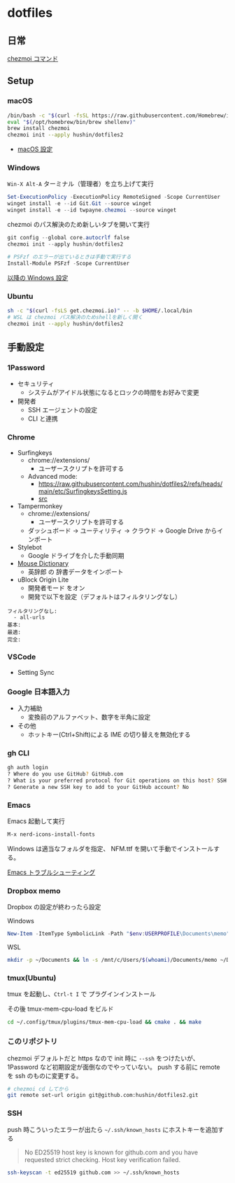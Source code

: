 # dotfiles

## 日常

[chezmoi コマンド](./docs/chezmoi-cheat-sheet.md)

## Setup

### macOS

```sh
/bin/bash -c "$(curl -fsSL https://raw.githubusercontent.com/Homebrew/install/HEAD/install.sh)"
eval "$(/opt/homebrew/bin/brew shellenv)"
brew install chezmoi
chezmoi init --apply hushin/dotfiles2
```

- [macOS 設定](./docs/macos.md)

### Windows

`Win-X Alt-A` ターミナル（管理者）を立ち上げて実行

```powershell
Set-ExecutionPolicy -ExecutionPolicy RemoteSigned -Scope CurrentUser
winget install -e --id Git.Git --source winget
winget install -e --id twpayne.chezmoi --source winget
```

chezmoi のパス解決のため新しいタブを開いて実行

```powershell
git config --global core.autocrlf false
chezmoi init --apply hushin/dotfiles2
```

```powershell
# PSFzf のエラーが出ているときは手動で実行する
Install-Module PSFzf -Scope CurrentUser
```

[以降の Windows 設定](./docs/windows.md)

### Ubuntu

```sh
sh -c "$(curl -fsLS get.chezmoi.io)" -- -b $HOME/.local/bin
# WSL は chezmoi パス解決のためshellを新しく開く
chezmoi init --apply hushin/dotfiles2
```

## 手動設定

### 1Password

- セキュリティ
  - システムがアイドル状態になるとロックの時間をお好みで変更
- 開発者
  - SSH エージェントの設定
  - CLI と連携

### Chrome

- Surfingkeys
  - chrome://extensions/
    - ユーザースクリプトを許可する
  - Advanced mode:
    - https://raw.githubusercontent.com/hushin/dotfiles2/refs/heads/main/etc/SurfingkeysSetting.js
    - [src](./etc/SurfingkeysSetting.js)
- Tampermonkey
  - chrome://extensions/
    - ユーザースクリプトを許可する
  - ダッシュボード → ユーティリティ → クラウド → Google Drive からインポート
- Stylebot
  - Google ドライブを介した手動同期
- [Mouse Dictionary](https://qiita.com/wtetsu/items/c43232c6c44918e977c9)
  - 英辞郎 の 辞書データをインポート
- uBlock Origin Lite
  - 開発者モード をオン
  - 開発で以下を設定（デフォルトはフィルタリングなし）

```
フィルタリングなし:
  - all-urls
基本:
最適:
完全:
```

### VSCode

- Setting Sync

### Google 日本語入力

- 入力補助
  - 変換前のアルファベット、数字を半角に設定
- その他
  - ホットキー(Ctrl+Shift)による IME の切り替えを無効化する

### gh CLI

```sh
gh auth login
? Where do you use GitHub? GitHub.com
? What is your preferred protocol for Git operations on this host? SSH
? Generate a new SSH key to add to your GitHub account? No
```

### Emacs

Emacs 起動して実行

```sh
M-x nerd-icons-install-fonts
```

Windows は適当なフォルダを指定、 NFM.ttf を開いて手動でインストールする。

[Emacs トラブルシューティング](docs/emacs.md)

### Dropbox memo

Dropbox の設定が終わったら設定

Windows

```powershell
New-Item -ItemType SymbolicLink -Path "$env:USERPROFILE\Documents\memo" -Value "$env:USERPROFILE\Dropbox\memo"
```

WSL

```sh
mkdir -p ~/Documents && ln -s /mnt/c/Users/$(whoami)/Documents/memo ~/Documents/memo
```

### tmux(Ubuntu)

tmux を起動し、`Ctrl-t I` で プラグインインストール

その後 tmux-mem-cpu-load をビルド

```sh
cd ~/.config/tmux/plugins/tmux-mem-cpu-load && cmake . && make
```

### このリポジトリ

chezmoi デフォルトだと https なので init 時に `--ssh` をつけたいが、1Password など初期設定が面倒なのでやっていない。
push する前に remote を ssh のものに変更する。

```sh
# chezmoi cd してから
git remote set-url origin git@github.com:hushin/dotfiles2.git
```

### SSH

push 時こういったエラーが出たら `~/.ssh/known_hosts` にホストキーを追加する

> No ED25519 host key is known for github.com and you have requested strict checking.
> Host key verification failed.

```sh
ssh-keyscan -t ed25519 github.com >> ~/.ssh/known_hosts
```
